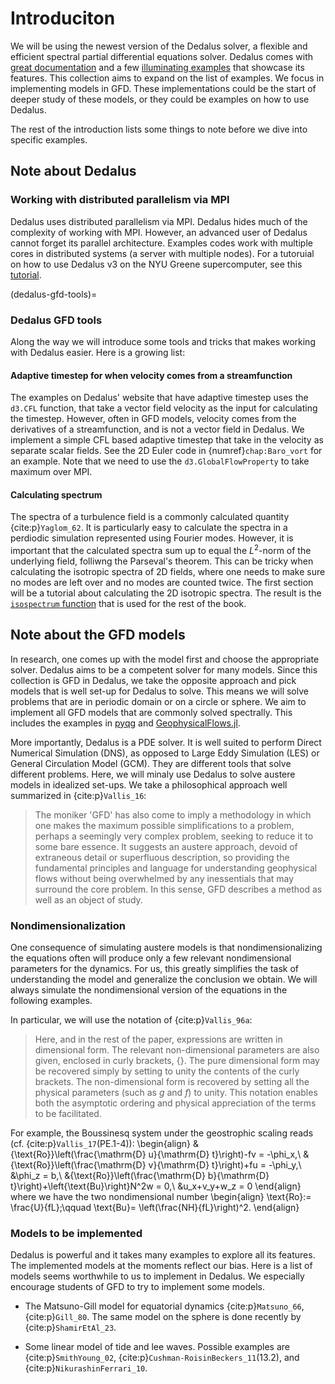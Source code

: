 # Introduciton
We will be using the newest version of the Dedalus solver, a flexible
and efficient spectral partial differential equations solver. Dedalus
comes with [great documentation](https://dedalus-project.readthedocs.io/en/latest/index.html) and a few [illuminating examples](https://dedalus-project.readthedocs.io/en/latest/pages/tutorials.html#example-scripts) that
showcase its features. This collection aims to expand on the list of
examples. We focus in implementing models in GFD. These implementations could be the start of
deeper study of these models, or they could be examples on how to use
Dedalus.

The rest of the introduction lists some things to note before we dive into specific examples.

## Note about Dedalus

### Working with distributed parallelism via MPI
Dedalus uses distributed parallelism via MPI. Dedalus
hides much of the complexity of working with MPI. However, an advanced
user of Dedalus cannot forget its parallel architecture. Examples codes work with multiple cores in distributed systems (a server with
multiple nodes). For a tutoruial on how to use Dedalus v3 on the NYU
Greene supercomputer, see this [tutorial](https://github.com/CAOS-NYU/Dedalusv3_GreeneSingularity).

(dedalus-gfd-tools)=
### Dedalus GFD tools 
Along the way we will introduce some tools and tricks that makes working with Dedalus easier. Here is a growing list:

#### Adaptive timestep for when velocity comes from a streamfunction
The examples on Dedalus' website that have adaptive timestep uses the
`d3.CFL` function, that take a vector field velocity as the input for
calculating the timestep. However, often in GFD models, velocity comes
from the derivatives of a streamfunction, and is not a vector field in
Dedalus. We implement a simple CFL based adaptive timestep that take in
the velocity as separate scalar fields. See the 2D Euler code in {numref}`chap:Baro_vort` for an example. Note that we
need to use the `d3.GlobalFlowProperty` to take maximum over MPI.

#### Calculating spectrum

The spectra of a turbulence field is a commonly calculated quantity {cite:p}`Yaglom_62`. It is particularly easy to calculate the spectra in a perdiodic simulation represented using Fourier modes. 
However, it is important that the calculated spectra sum up to equal the $L^2$-norm of the underlying field, folliwng the Parseval's theorem. 
This can be tricky when calculating the isotropic spectra of 2D fields, where one needs to make sure no modes are left over and no modes are counted twice. 
The first section will be a tutorial about calculating the 2D isotropic spectra. The result is the [`isospectrum` function](https://github.com/Empyreal092/GFD_in_Dedalus/blob/main/dedalus_subroutines/.py) that is used for the rest of the book.

<!-- ## Desired features in Dedalus

Despite the power of Dedalus, there are some features we would like that
is not currently implemented. This is a list of wants we have for
Dedalus. We feel these should be possible to implement in the spectral
set-up of Dedalus. We would be happy to contribute and implement them,
but we are currently unclear how.

#### Arbitrary linear operators in doubly periodic domain {#sec:ded_want_linop}

We would like a way to define new linear operators that is only
expressible as operations on the Fourier coefficient. More specifically,
the linear operator $\mathcal{P}$ is defined by a user provided a matrix
$\boldsymbol P$ such that $$\begin{aligned}
    \mathcal{F}\{\mathcal{P}(\psi)\}_{\boldsymbol k} = \boldsymbol P_{\boldsymbol k}\hat\psi_{\boldsymbol k}.
\end{aligned}$$ where $\cal{F}$ and $\hat{\cdot}$ both means the Fourier
transform and $\boldsymbol P_{\boldsymbol k}$ is the $\boldsymbol k=(k,\ell)$ element of the
$\boldsymbol P$ matrix.

These operators are very common in GFD models. They include fractional
and negative Laplacian of the form $|k|^{-d}$ used for the inversion in
the famous $\alpha$-turbulence models
[{cite:p}`PierrehumbertEtAl_94`; cite'SmithEtAl_02'] and for hypo-diffusion in
turbulence simulation with inverse cascade
{cite:p}`MajdaEtAl_97; @VallgrenLindborg_11; @CalliesEtAl_16]. There are also
more unconventional operators in the literature, e.g., the $\mathcal{P}$ in
{cite:p}`Xie_20 (3.2)]: $$\begin{aligned}
    \mathcal{P} = \frac{i}{2}\frac{\nabla^2}{-1+\nabla^2/4}\label{eq:YBJp_pop}
\end{aligned}$$ where we have suppressed the geophysical constants for
clarity. This operator still follows the form
[\[eq:YBJp_pop\]](#eq:YBJp_pop){reference-type="eqref"
reference="eq:YBJp_pop"}.

Going a bridge further, some linear operator takes vector Fourier
coefficient. That is $$\begin{aligned}
    \mathcal{F}\{\mathcal{P}(\boldsymbol\psi)\}_{\boldsymbol k} = \boldsymbol P_{\boldsymbol k}\hat{\boldsymbol\psi}_{\boldsymbol k}
\end{aligned}$$ where $$\begin{aligned}
    \boldsymbol\psi(x,y) = \begin{bmatrix}
        \psi_1(x,y)\\
        \psi_2(x,y)\\
        \vdots\\
        \psi_n(x,y)
    \end{bmatrix}
\end{aligned}$$ is a $n$-vector of 2D fields and each $\boldsymbol P_{\boldsymbol k}$ is
a $n$-by-$n$ matrix. This means $\boldsymbol P$ is a $n\times n\times m\times m$
tensor where $m$ is the maximally resolved wave numbers. An example of
this kind of linear operator is {cite:p}`CalliesEtAl_16], which is a
generalization of the Eady model {cite:p}`Eady_49; @TullochSmith_09]. These
operators essentially comes from Green's function of elliptic equations
and reduce a 3D elliptic solve to a few 2D Fourier transforms. Being
able to define these linear operators in Dedalus would be immensely
helpful.

## Shortcomings of Dedalus

Dedalus is not without its shortcomings. Here we list a few that we face
occasionally. Compare with the last section, these are inherent
deficiencies of the spectral method or needs significant software
engineering to fix. We list them here to inform potential users know the
sacrifice that comes with using Dedalus. But obviously we still love
Dedalus as a tool since we are writing this collection.

#### Limited domain

Being a spectral solver, Dedalus cannot solve problems that are on
arbitrary domains.

A surprising discovery for us is that Dedalus cannot use parallelism on
a closed box. In Cartesian settings, it needs a direction to be Fourier
to be able to run in parallel[^3]. This is disappointing since this
exclude efficient simulation of classic models like the barotropic
vorticity model of wind-driven gyres in a box {cite:p}`Vallis_17 §19.4]. We
simulate it on a disk in Section
[\[sec:wind_gyres_disk\]](#sec:wind_gyres_disk){reference-type="ref"
reference="sec:wind_gyres_disk"}. -->

## Note about the GFD models

In research, one comes up with the model first and choose the
appropriate solver. Dedalus aims to be a competent solver for many
models. Since this collection is GFD in Dedalus, we take the opposite
approach and pick models that is well set-up for Dedalus to solve. This
means we will solve problems that are in periodic domain or on a circle
or sphere. We aim to implement all GFD models that are commonly solved
spectrally. This includes the examples in [pyqg](https://pyqg.readthedocs.io/en/latest/equations.html) and
[GeophysicalFlows.jl](https://fourierflows.github.io/GeophysicalFlowsDocumentation/stable/).
<!-- About SQG, see [1.3.0.1](#sec:ded_want_linop){reference-type="ref" reference="sec:ded_want_linop"}. -->

More importantly, Dedalus is a PDE solver. It is well suited to perform
Direct Numerical Simulation (DNS), as opposed to Large Eddy Simulation
(LES) or General Circulation Model (GCM). They are different tools that
solve different problems. Here, we will minaly use Dedalus to solve austere models in
idealized set-ups. We take a philosophical approach well summarized in
{cite:p}`Vallis_16`:
> The moniker 'GFD' has also come to imply a methodology in which one makes the maximum possible simplifications to a problem, perhaps a seemingly very complex problem, seeking to reduce it to some bare essence. It suggests an austere approach, devoid of extraneous detail or superfluous description, so providing the fundamental principles and language for understanding geophysical flows without being overwhelmed by any inessentials that may surround the core problem. In this sense, GFD describes a method as well as an object of study.

### Nondimensionalization

One consequence of simulating austere models is that nondimensionalizing
the equations often will produce only a few relevant nondimensional
parameters for the dynamics. For us, this greatly simplifies the task of
understanding the model and generalize the conclusion we obtain. We will
always simulate the nondimensional version of the equations in the
following examples.

In particular, we will use the notation of {cite:p}`Vallis_96a`:
> Here, and in the rest of the paper, expressions are written in dimensional form. The relevant non-dimensional parameters are also given, enclosed in curly brackets, $\{\}$. The pure dimensional form may be recovered simply by setting to unity the contents of the curly brackets. The non-dimensional form is recovered by setting all the physical parameters (such as $g$ and $f$) to unity. This notation enables both the asymptotic ordering and physical appreciation of the terms to be facilitated.

For example, the Boussinesq system under the geostrophic scaling reads
(cf. {cite:p}`Vallis_17`(PE.1-4)): 
\begin{align}
    &\{\text{Ro}\}\left(\frac{\mathrm{D} u}{\mathrm{D} t}\right)-fv = -\phi_x,\\
    &\{\text{Ro}\}\left(\frac{\mathrm{D} v}{\mathrm{D} t}\right)+fu = -\phi_y,\\
    &\phi_z = b,\\
    &\{\text{Ro}\}\left(\frac{\mathrm{D} b}{\mathrm{D} t}\right)+\left\{\text{Bu}\right\}N^2w = 0,\\
    &u_x+v_y+w_z = 0
\end{align}
where we have the two nondimensional number
\begin{align}
    \text{Ro}:= \frac{U}{fL};\qquad \text{Bu}= \left(\frac{NH}{fL}\right)^2.
\end{align}

### Models to be implemented

Dedalus is powerful and it takes many examples to explore all its
features. The implemented models at the moments reflect our bias. Here is a
list of models seems worthwhile to us to implement in Dedalus. We
especially encourage students of GFD to try to implement some models.

- The Matsuno-Gill model for equatorial dynamics {cite:p}`Matsuno_66`, {cite:p}`Gill_80`. The same model on the sphere is done recently
  by {cite:p}`ShamirEtAl_23`.

- Some linear model of tide and lee waves. Possible examples are
  {cite:p}`SmithYoung_02`, {cite:p}`Cushman-RoisinBeckers_11`(13.2), and
  {cite:p}`NikurashinFerrari_10`.